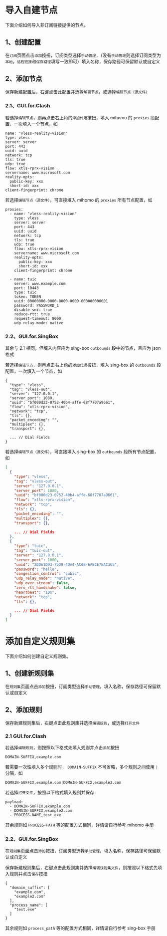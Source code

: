 # 导入自建节点

下面介绍如何导入非订阅链接提供的节点。

## 1、创建配置

在`订阅`页面点击`添加`按扭，订阅类型选择`手动管理`，（没有`手动管理`则选择订阅类型为`本地`，`远程链接`和`保存路径`填写一致即可）填入名称，保存路径可保留默认或自定义

## 2、添加节点

保存新建配置后，右键点击此配置并选择`编辑节点`，或选择`编辑节点（源文件）`

### 2.1、GUI.for.Clash

若选择`编辑节点`，则再点击右上角的`添加代理`按扭，填入 mihomo 的 `proxies` 段配置，一次填入一个节点，如

```
name: "vless-reality-vision"
type: vless
server: server
port: 443
uuid: uuid
network: tcp
tls: true
udp: true
flow: xtls-rprx-vision
servername: www.microsoft.com
reality-opts:
  public-key: xxx
  short-id: xxx
client-fingerprint: chrome
```

若选择`编辑节点（源文件）`，可直接填入 mihomo 的 `proxies` 所有节点配置，如

```
proxies:
  - name: "vless-reality-vision"
    type: vless
    server: server
    port: 443
    uuid: uuid
    network: tcp
    tls: true
    udp: true
    flow: xtls-rprx-vision
    servername: www.microsoft.com
    reality-opts:
      public-key: xxx
      short-id: xxx
    client-fingerprint: chrome

  - name: tuic
    server: www.example.com
    port: 10443
    type: tuic
    token: TOKEN
    uuid: 00000000-0000-0000-0000-000000000001
    password: PASSWORD_1
    disable-sni: true
    reduce-rtt: true
    request-timeout: 8000
    udp-relay-mode: native
```

### 2.2、GUI.for.SingBox

其余与 2.1 相同，但填入内容应为 sing-box `outbounds` 段中的节点，且应为 json 格式

若选择`编辑节点`，则再点击右上角的`添加代理`按扭，填入 sing-box 的 `outbounds` 段配置，一次填入一个节点，如

```
{
  "type": "vless",
  "tag": "vless-out",
  "server": "127.0.0.1",
  "server_port": 1080,
  "uuid": "bf000d23-0752-40b4-affe-68f7707a9661",
  "flow": "xtls-rprx-vision",
  "network": "tcp",
  "tls": {},
  "packet_encoding": "",
  "multiplex": {},
  "transport": {},

  ... // Dial Fields
}
```

若选择`编辑节点（源文件）`，可直接填入 sing-box 的 `outbounds` 段所有节点配置，如

```json
[
  {
    "type": "vless",
    "tag": "vless-out",
    "server": "127.0.0.1",
    "server_port": 1080,
    "uuid": "bf000d23-0752-40b4-affe-68f7707a9661",
    "flow": "xtls-rprx-vision",
    "network": "tcp",
    "tls": {},
    "packet_encoding": "",
    "multiplex": {},
    "transport": {},

    ... // Dial Fields
  },
  {
    "type": "tuic",
    "tag": "tuic-out",
    "server": "127.0.0.1",
    "server_port": 1080,
    "uuid": "2DD61D93-75D8-4DA4-AC0E-6AECE7EAC365",
    "password": "hello",
    "congestion_control": "cubic",
    "udp_relay_mode": "native",
    "udp_over_stream": false,
    "zero_rtt_handshake": false,
    "heartbeat": "10s",
    "network": "tcp",
    "tls": {},

    ... // Dial Fields
  }
]
```

# 添加自定义规则集

下面介绍如何创建自定义规则集。

## 1、创建新规则集

在`规则集`页面点击`添加`按扭，订阅类型选择`手动管理`，填入名称，保存路径可保留默认或自定义

## 2、添加规则

保存新建规则集后，右键点击此规则集并选择`编辑规则`，或选择`打开文件`

### 2.1 GUI.for.Clash

若选择`编辑规则`，则按照以下格式先填入规则并点击`添加`按扭

```
DOMAIN-SUFFIX,example.com
```

若需要一次性填入多个规则时， `DOMAIN-SUFFIX` 不可省略，多个规则之间使用 `|` 分隔，如

```
DOMAIN-SUFFIX,example.com|DOMAIN-SUFFIX,example2.com
```

若选择`打开文件`，按照以下格式填入规则并保存

```
payload:
  - DOMAIN-SUFFIX,example.com
  - DOMAIN-SUFFIX,example2.com
  - PROCESS-NAME,test.exe
```

其余规则如 `PROCESS-PATH` 等的配置方式相同，详情请自行参考 mihomo 手册

### 2.2、GUI.for.SingBox

在`规则集`页面点击`添加`按扭，订阅类型选择`手动管理`，填入名称，保存路径可保留默认或自定义

保存新建规则集后，右键点击此规则集并选择`编辑规则集文件`，则按照以下格式先填入规则并点击`保存`按扭

```
{
  "domain_suffix": [
    "example.com",
    "example2.com"
  ],
  "process_name": [
    "test.exe"
  ]
}
```

其余规则如 `process_path` 等的配置方式相同，详情请自行参考 sing-box 手册
